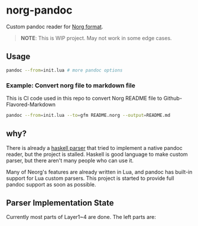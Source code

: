 # norg-pandoc

Custom pandoc reader for [Norg
format](https://github.com/nvim-neorg/norg-specs).

> **NOTE**: This is WIP project. May not work in some edge cases.

## Usage

``` bash
pandoc --from=init.lua # more pandoc options
```

### Example: Convert norg file to markdown file

This is CI code used in this repo to convert Norg README file to
Github-Flavored-Markdown

``` bash
pandoc --from=init.lua --to=gfm README.norg --output=README.md
```

## why?

There is already a [haskell
parser](https://github.com/Simre1/neorg-haskell-parser) that tried to
implement a native pandoc reader, but the project is stalled. Haskell is
good language to make custom parser, but there aren't many people who
can use it.

Many of Neorg's features are already written in Lua, and pandoc has
built-in support for Lua custom parsers. This project is started to
provide full pandoc support as soon as possible.

## Parser Implementation State

Currently most parts of Layer1~4 are done. The left parts are:
